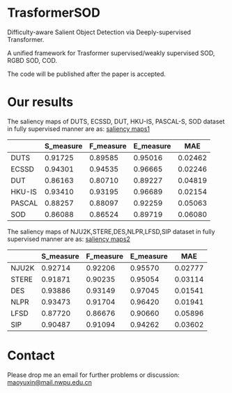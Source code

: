 # TrasformerSOD
Difficulty-aware Salient Object Detection via Deeply-supervised Transformer.

A unified framework for Trasformer supervised/weakly supervised SOD, RGBD SOD, COD.

The code will be published after the paper is accepted.
# Our results
The saliency maps of DUTS, ECSSD, DUT, HKU-IS, PASCAL-S, SOD dataset in fully supervised manner are as: [saliency maps1](https://drive.google.com/file/d/13yyQwnbxV2iLoAYd3jmOLeF5w_L_uXkl/view?usp=sharing)

|       | S_measure | F_measure | E_measure | MAE|
| ------| --------- | --------- | --------- | ---| 
| DUTS  | 0.91725   | 0.89585   | 0.95016   | 0.02462|
| ECSSD | 0.94301   | 0.94535   | 0.96665   | 0.02246|
| DUT   | 0.86163   | 0.80710   | 0.89227   | 0.04819|
| HKU-IS| 0.93410   | 0.93195   | 0.96689   | 0.02154|
| PASCAL| 0.88257   | 0.88097   | 0.92259   | 0.05063|
| SOD   | 0.86088   | 0.86524   | 0.89719   | 0.06080|

The saliency maps of NJU2K,STERE,DES,NLPR,LFSD,SIP dataset in fully supervised manner are as: [saliency maps2](https://drive.google.com/file/d/1NNG55h6IanDcKlLJyGNTaSoGRc8V3_B2/view?usp=sharing)

|       | S_measure | F_measure | E_measure | MAE|
| ------| --------- | --------- | --------- | ---| 
| NJU2K | 0.92714 | 0.92206 | 0.95570 | 0.02777 |
| STERE | 0.91871 | 0.90235 | 0.95054 | 0.03114 |
| DES   | 0.93886 | 0.93149 | 0.97045 | 0.01541 |
| NLPR  | 0.93473 | 0.91704 | 0.96420 | 0.01941 |
| LFSD  | 0.87720 | 0.86676 | 0.90660 | 0.05896 |
| SIP   | 0.90487 | 0.91094 | 0.94262 | 0.03602 |
# Contact
Please drop me an email for further problems or discussion: maoyuxin@mail.nwpu.edu.cn
